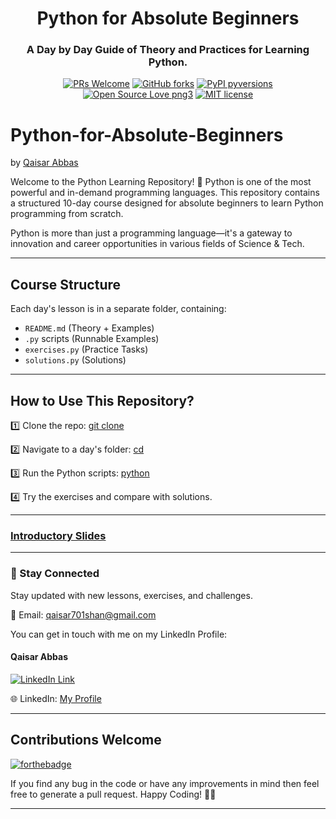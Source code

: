 <div align="center">
<h1>Python for Absolute Beginners</h1>
<h3>A Day by Day Guide of Theory and Practices for Learning Python.</h3>
  
[![PRs Welcome](https://img.shields.io/badge/PRs-welcome-brightgreen.svg?style=flat-square)](http://makeapullrequest.com)
[![GitHub forks](https://img.shields.io/github/forks/QaisarAbbas2024/Python-for-Absolute-Beginners.svg?style=social&label=Fork&maxAge=2592000)](https://github.com/QaisarAbbas2024/Python-for-Absolute-Beginners/network/)
[![PyPI pyversions](https://img.shields.io/pypi/pyversions/ansicolortags.svg)](https://pypi.python.org/pypi/ansicolortags/)
[![Open Source Love png3](https://badges.frapsoft.com/os/v3/open-source.png?v=103)](https://github.com/ellerbrock/open-source-badges/)
[![MIT license](https://img.shields.io/badge/License-MIT-blue.svg)](https://lbesson.mit-license.org/)
</div>

# Python-for-Absolute-Beginners
by [Qaisar Abbas](https://github.com/QaisarAbbas2024/)

Welcome to the Python Learning Repository! 🚀
Python is one of the most powerful and in-demand programming languages. This repository contains a structured 10-day course designed for absolute beginners to learn Python programming from scratch.

Python is more than just a programming language—it's a gateway to innovation and career opportunities in various fields of Science & Tech.
***
## Course Structure
Each day's lesson is in a separate folder, containing:
- `README.md` (Theory + Examples)
- `.py` scripts (Runnable Examples)
- `exercises.py` (Practice Tasks)
- `solutions.py` (Solutions)
***
## How to Use This Repository?

1️⃣ Clone the repo:
[git clone](https://github.com/QaisarAbbas2024/Python-for-Absolute-Beginners.git)

2️⃣ Navigate to a day's folder:
[cd](Day-01.md)

3️⃣ Run the Python scripts:
[python](Day-01.py)

4️⃣ Try the exercises and compare with solutions.
***
### [Introductory Slides](https://docs.google.com/presentation/d/1MtS49cujCHNGnQuQUOePSOXJngB-XQs-aJl9D1qHJlU/edit#slide=id.p1)
***
### 📩 Stay Connected
Stay updated with new lessons, exercises, and challenges.

📧 Email: qaisar701shan@gmail.com

You can get in touch with me on my LinkedIn Profile:
#### Qaisar Abbas
[![LinkedIn Link](https://img.shields.io/badge/Connect-QaisarAbbas-green.svg?logo=linkedin&longCache=true&style=social&label=Connect
)](https://www.linkedin.com/in/qaisar-abbas2024)

🌐 LinkedIn: [My Profile](https://www.linkedin.com/in/qaisar-abbas2024/)
***
## Contributions Welcome
[![forthebadge](https://forthebadge.com/images/badges/built-with-love.svg)](#)

If you find any bug in the code or have any improvements in mind then feel free to generate a pull request.
Happy Coding! 🚀🐍
***
